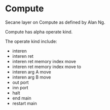 # Compute

Secane layer on Compute as defined by Alan Ng.

Compute has alpha operate kind.

The operate kind include:
- interen
- interen ret
- interen ret memory index move
- interen ret memory index move to
- interen arg A move
- interen arg B move
- out port
- inn port
- halt
- end main
- restart main